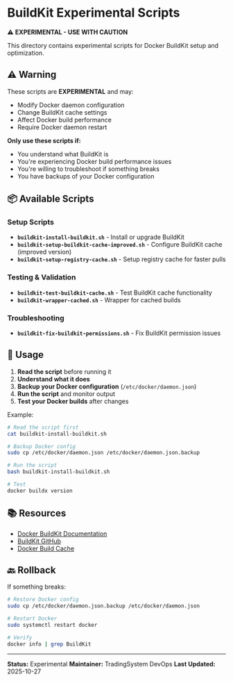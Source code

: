 # BuildKit Experimental Scripts

⚠️ **EXPERIMENTAL - USE WITH CAUTION**

This directory contains experimental scripts for Docker BuildKit setup and optimization.

## ⚠️ Warning

These scripts are **EXPERIMENTAL** and may:
- Modify Docker daemon configuration
- Change BuildKit cache settings
- Affect Docker build performance
- Require Docker daemon restart

**Only use these scripts if:**
- You understand what BuildKit is
- You're experiencing Docker build performance issues
- You're willing to troubleshoot if something breaks
- You have backups of your Docker configuration

## 📦 Available Scripts

### Setup Scripts

- **`buildkit-install-buildkit.sh`** - Install or upgrade BuildKit
- **`buildkit-setup-buildkit-cache-improved.sh`** - Configure BuildKit cache (improved version)
- **`buildkit-setup-registry-cache.sh`** - Setup registry cache for faster pulls

### Testing & Validation

- **`buildkit-test-buildkit-cache.sh`** - Test BuildKit cache functionality
- **`buildkit-wrapper-cached.sh`** - Wrapper for cached builds

### Troubleshooting

- **`buildkit-fix-buildkit-permissions.sh`** - Fix BuildKit permission issues

## 🚀 Usage

1. **Read the script** before running it
2. **Understand what it does**
3. **Backup your Docker configuration** (`/etc/docker/daemon.json`)
4. **Run the script** and monitor output
5. **Test your Docker builds** after changes

Example:
```bash
# Read the script first
cat buildkit-install-buildkit.sh

# Backup Docker config
sudo cp /etc/docker/daemon.json /etc/docker/daemon.json.backup

# Run the script
bash buildkit-install-buildkit.sh

# Test
docker buildx version
```

## 📚 Resources

- [Docker BuildKit Documentation](https://docs.docker.com/build/buildkit/)
- [BuildKit GitHub](https://github.com/moby/buildkit)
- [Docker Build Cache](https://docs.docker.com/build/cache/)

## 🔙 Rollback

If something breaks:

```bash
# Restore Docker config
sudo cp /etc/docker/daemon.json.backup /etc/docker/daemon.json

# Restart Docker
sudo systemctl restart docker

# Verify
docker info | grep BuildKit
```

---

**Status:** Experimental
**Maintainer:** TradingSystem DevOps
**Last Updated:** 2025-10-27

